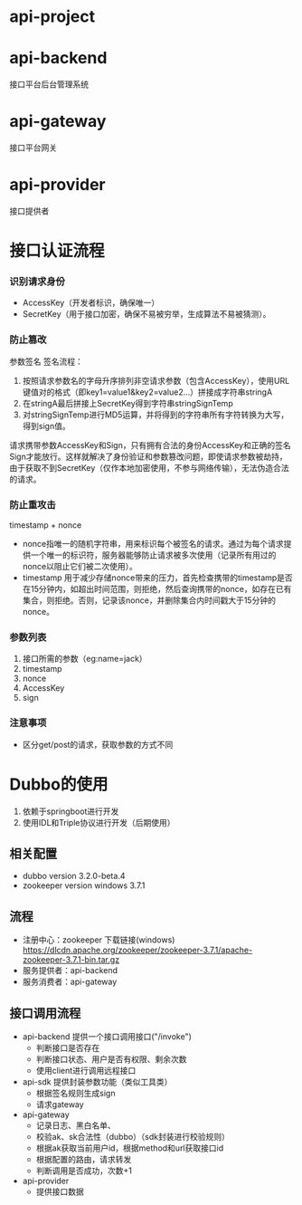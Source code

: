 # api-project

# api-backend
接口平台后台管理系统

# api-gateway
接口平台网关

# api-provider
接口提供者

# 接口认证流程
### 识别请求身份
- AccessKey（开发者标识，确保唯一）
- SecretKey（用于接口加密，确保不易被穷举，生成算法不易被猜测）。

### 防止篡改
参数签名
签名流程：
1. 按照请求参数名的字母升序排列非空请求参数（包含AccessKey），使用URL键值对的格式（即key1=value1&key2=value2…）拼接成字符串stringA
2. 在stringA最后拼接上SecretKey得到字符串stringSignTemp
3. 对stringSignTemp进行MD5运算，并将得到的字符串所有字符转换为大写，得到sign值。

请求携带参数AccessKey和Sign，只有拥有合法的身份AccessKey和正确的签名Sign才能放行。这样就解决了身份验证和参数篡改问题，即使请求参数被劫持，由于获取不到SecretKey（仅作本地加密使用，不参与网络传输），无法伪造合法的请求。

### 防止重攻击
timestamp + nonce
- nonce指唯一的随机字符串，用来标识每个被签名的请求。通过为每个请求提供一个唯一的标识符，服务器能够防止请求被多次使用（记录所有用过的nonce以阻止它们被二次使用）。
- timestamp 用于减少存储nonce带来的压力，首先检查携带的timestamp是否在15分钟内，如超出时间范围，则拒绝，然后查询携带的nonce，如存在已有集合，则拒绝。否则，记录该nonce，并删除集合内时间戳大于15分钟的nonce。

### 参数列表
1. 接口所需的参数（eg:name=jack）
2. timestamp
3. nonce
4. AccessKey
5. sign

### 注意事项
- 区分get/post的请求，获取参数的方式不同

# Dubbo的使用
1. 依赖于springboot进行开发
2. 使用IDL和Triple协议进行开发（后期使用）

## 相关配置
- dubbo version 3.2.0-beta.4
- zookeeper version windows 3.7.1

## 流程
- 注册中心：zookeeper 下载链接(windows) https://dlcdn.apache.org/zookeeper/zookeeper-3.7.1/apache-zookeeper-3.7.1-bin.tar.gz
- 服务提供者：api-backend
- 服务消费者：api-gateway


## 接口调用流程
- api-backend 提供一个接口调用接口("/invoke")
  - 判断接口是否存在
  - 判断接口状态、用户是否有权限、剩余次数
  - 使用client进行调用远程接口
- api-sdk 提供封装参数功能（类似工具类）
  - 根据签名规则生成sign
  - 请求gateway
- api-gateway
  - 记录日志、黑白名单、
  - 校验ak、sk合法性（dubbo）（sdk封装进行校验规则）
  - 根据ak获取当前用户id，根据method和url获取接口id
  - 根据配置的路由，请求转发
  - 判断调用是否成功，次数+1
- api-provider
  - 提供接口数据